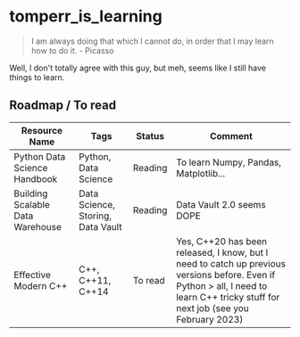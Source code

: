 # tomperr_is_learning


> I am always doing that which I cannot do, in order that I may learn how to do it. - Picasso

Well, I don't totally agree with this guy, but meh, seems like I still have things to learn.


## Roadmap / To read

| Resource Name     | Tags   | Status     | Comment   |
|-------------------|-----------|------------|-----------|
| Python Data Science Handbook | Python, Data Science | Reading | To learn Numpy, Pandas, Matplotlib... |
| Building Scalable Data Warehouse | Data Science, Storing, Data Vault | Reading | Data Vault 2.0 seems DOPE |
| Effective Modern C++ | C++, C++11, C++14 | To read | Yes, C++20 has been released, I know, but I need to catch up previous versions before. Even if Python > all, I need to learn C++ tricky stuff for next job (see you February 2023) |
